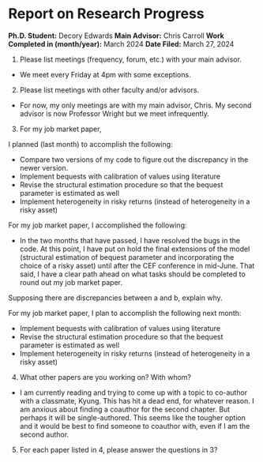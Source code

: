 # Report on Research Progress

**Ph.D. Student:** Decory Edwards
**Main Advisor:** Chris Carroll
**Work Completed in (month/year):** March 2024
**Date Filed:** March 27, 2024

1. Please list meetings (frequency, forum, etc.) with your main advisor.
* We meet every Friday at 4pm with some exceptions.

2. Please list meetings with other faculty and/or advisors.

* For now, my only meetings are with my main advisor, Chris. My second advisor is now Professor Wright but we meet infrequently.

3. For my job market paper, 

I planned (last month) to accomplish the following:
* Compare two versions of my code to figure out the discrepancy in the newer version.
* Implement bequests with calibration of values using literature
* Revise the structural estimation procedure so that the bequest parameter is estimated as well
* Implement heterogeneity in risky returns (instead of heterogeneity in a risky asset)

For my job market paper, I accomplished the following:
* In the two months that have passed, I have resolved the bugs in the code. At this point, I have put on hold the final extensions of the model (structural estimation of bequest parameter and incorporating the choice of a risky asset) until after the CEF conference in mid-June. That said, I have a clear path ahead on what tasks should be completed to round out my job market paper. 

Supposing there are discrepancies between a and b, explain why.

For my job market paper, I plan to accomplish the following next month:
* Implement bequests with calibration of values using literature
* Revise the structural estimation procedure so that the bequest parameter is estimated as well
* Implement heterogeneity in risky returns (instead of heterogeneity in a risky asset)
    

4. What other papers are you working on? With whom?

* I am currently reading and trying to come up with a topic to co-author with a classmate, Kyung. This has hit a dead end, for whatever reason. I am anxious about finding a coauthor for the second chapter. But perhaps it will be single-authored. This seems like the tougher option and it would be best to find someone to coauthor with, even if I am the second author.

5. For each paper listed in 4, please answer the questions in 3?
